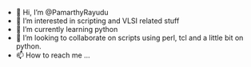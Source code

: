 - 👋 Hi, I’m @PamarthyRayudu
- 👀 I’m interested in scripting and VLSI related stuff
- 🌱 I’m currently learning python
- 💞️ I’m looking to collaborate on scripts using perl, tcl and a little bit on python.
- 📫 How to reach me ...

<!---
PamarthyRayudu/PamarthyRayudu is a ✨ special ✨ repository because its `README.md` (this file) appears on your GitHub profile.
You can click the Preview link to take a look at your changes.
--->
